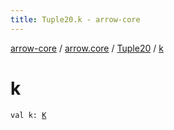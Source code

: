```yaml
---
title: Tuple20.k - arrow-core
---
```


[arrow-core](../../index.html) / [arrow.core](../index.html) / [Tuple20](index.html) / [k](./k.html)

# k

`val k: `[`K`](index.html#K)